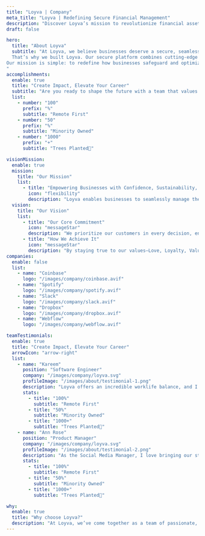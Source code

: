 ```yaml
---
title: "Loyva | Company"
meta_title: "Loyva | Redefining Secure Financial Management"
description: "Discover Loyva’s mission to revolutionize financial asset management with secure, compliant, and automated solutions. Learn more about our journey, values, and vision."
draft: false

hero:
  title: "About Loyva"
  subtitle: "At Loyva, we believe businesses deserve a secure, seamless, and intelligent way to manage their financial assets. Founded by a team of SaaS veterans who have helped scale unicorn companies, we saw a critical gap—organizations lacked a modern, compliant, and automated solution to protect and manage their most valuable assets. <br><br>
  That’s why we built Loyva. Our secure platform combines cutting-edge workflow automation, compliance-first architecture, and an intuitive experience designed for modern businesses. Whether you're streamlining operations, ensuring regulatory compliance, or securing high-value transactions, Loyva empowers you to move faster with confidence. <br><br>
Our mission is simple: to redefine how businesses safeguard and optimize their financial assets in an increasingly digital world.
"
accomplishments:
  enable: true
  title: "Create Impact, Elevate Your Career"
  subtitle: "Are you ready to shape the future with a team that values your potential?"
  list:
    - number: "100"
      prefix: "%"
      subtitle: "Remote First"
    - number: "50"
      prefix: "%"
      subtitle: "Minority Owned"
    - number: "1000"
      prefix: "+"
      subtitle: "Trees Planted🌲"

visionMission:
  enable: true
  mission:
    title: "Our Mission"
    list:
      - title: "Empowering Businesses with Confidence, Sustainability, and Compliance"
        icon: "flexibility"
        description: "Loyva enables businesses to seamlessly manage their most important documents in a secure, digital-first environment—eliminating paper processes for a more sustainable future. We ensure organizations stay compliant with critical assets while making document management effortless, efficient, and reliable. Our mission is to drive digital transformation, helping businesses operate with confidence, reduce their environmental impact, and safeguard their most valuable information."
  vision:
    title: "Our Vision"
    list:
      - title: "Our Core Commitment"
        icon: "messageStar"
        description: "We prioritize our customers in every decision, ensuring their needs drive our innovations."
      - title: "How We Achieve It"
        icon: "messageStar"
        description: "By staying true to our values—Love, Loyalty, Value, and Transparency—we create impactful solutions that foster trust and success."
companies:
  enable: false
  list:
    - name: "Coinbase"
      logo: "/images/company/coinbase.avif"
    - name: "Spotify"
      logo: "/images/company/spotify.avif"
    - name: "Slack"
      logo: "/images/company/slack.avif"
    - name: "Dropbox"
      logo: "/images/company/dropbox.avif"
    - name: "Webflow"
      logo: "/images/company/webflow.avif"

teamTestimonials:
  enable: true
  title: "Create Impact, Elevate Your Career"
  arrowIcon: "arrow-right"
  list:
    - name: "Kareem"
      position: "Software Engineer"
      company: "/images/company/loyva.svg"
      profileImage: "/images/about/testimonial-1.png"
      description: "Loyva offers an incredible worklife balance, and I especially appreciate our open idea policy, ensuring every idea is heard and valued."
      stats: 
        - title: "100%"
          subtitle: "Remote First"
        - title: "50%"
          subtitle: "Minority Owned"
        - title: "1000+"
          subtitle: "Trees Planted🌲"
    - name: "Ann Rose"
      position: "Product Manager"
      company: "/images/company/loyva.svg"
      profileImage: "/images/about/testimonial-2.png"
      description: "As the Social Media Manager, I love bringing our story to life, connecting with our audience, and building a community that believes in the power of Loyalty, Value, and Vaulting."
      stats: 
        - title: "100%"
          subtitle: "Remote First"
        - title: "50%"
          subtitle: "Minority Owned"
        - title: "1000+"
          subtitle: "Trees Planted🌲"

why:
  enable: true
  title: "Why choose Loyva?"
  description: "At Loyva, we’ve come together as a team of passionate, driven individuals who aren’t just focused on success—but on making a meaningful difference. With diverse backgrounds and experiences, we’re united by a vision to create a company that empowers our people to do their best work and fosters a culture of collaboration, innovation, and impact. We’re building something bigger than a product—we’re building a movement. Join us on this journey to create lasting change, and let’s shape the future of secure document management together. - Loyva Founders"
---
```


